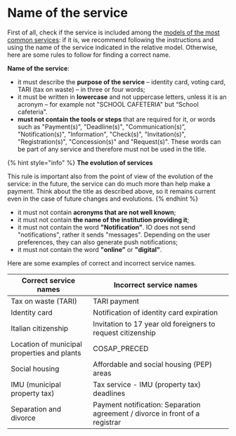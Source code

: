 # Name of the service

First of all, check if the service is included among the [models of the most common services](../../catalog-of-services-and-models/the-most-frequent-service-models.md): if it is, we recommend following the instructions and using the name of the service indicated in the relative model. Otherwise, here are some rules to follow for finding a correct name. 

**Name of the service**:

* it must describe the **purpose of the service** – identity card, voting card, TARI (tax on waste) – in three or four words;
* it must be written in **lowercase** and not uppercase letters, unless it is an acronym – for example not "SCHOOL CAFETERIA" but “School cafeteria".
* **must not contain the tools or steps** that are required for it, or words such as "Payment(s)", "Deadline(s)", "Communication(s)”, "Notification(s)", "Information", "Check(s)", "Invitation(s)", "Registration(s)", "Concession(s)" and "Request(s)". These words can be part of any service and therefore must not be used in the title.

{% hint style="info" %} **The evolution of services**

This rule is important also from the point of view of the evolution of the service: in the future, the service can do much more than help make a payment. Think about the title as described above, so it remains current even in the case of future changes and evolutions. {% endhint %}

* it must not contain **acronyms that are not well known**; 
* it must not contain **the name of the institution providing it**;
* it must not contain the word **"Notification"**. IO does not send "notifications", rather it sends "messages". Depending on the user preferences, they can also generate push notifications;
* it must not contain the word **"online”** or **"digital"**.

Here are some examples of correct and incorrect service names.

<table><thead><tr><th>Correct service names</th><th>Incorrect service names</th><th data-hidden></th></tr></thead><tbody><tr><td>Tax on waste (TARI)</td><td>TARI payment</td><td></td></tr><tr><td>Identity card</td><td>Notification of identity card expiration</td><td></td></tr><tr><td>Italian citizenship</td><td>Invitation to 17 year old foreigners to request citizenship</td><td></td></tr><tr><td>Location of municipal properties and plants</td><td>COSAP_PRECED</td><td></td></tr><tr><td>Social housing</td><td>Affordable and social housing (PEP) areas</td><td></td></tr><tr><td>IMU (municipal property tax)</td><td>Tax service - IMU (property tax) deadlines</td><td></td></tr><tr><td>Separation and divorce</td><td>Payment notification: Separation agreement / divorce in front of a registrar</td><td></td></tr></tbody></table>


